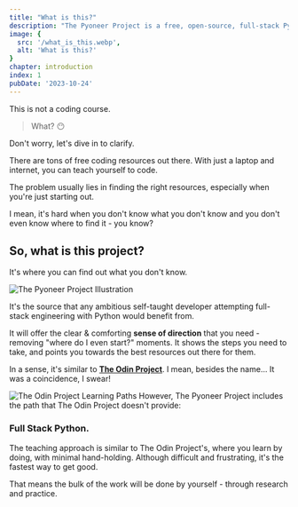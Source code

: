```yaml
---
title: "What is this?"
description: "The Pyoneer Project is a free, open-source, full-stack Python learning path. It's the source that any ambitious self-taught developer attempting full-stack engineering with Python would benefit from."
image: {
  src: '/what_is_this.webp',
  alt: 'What is this?'
}
chapter: introduction
index: 1
pubDate: '2023-10-24'
---
```


This is not a coding course.

> What? 😶

Don't worry, let's dive in to clarify.

There are tons of free coding resources out there. With just a laptop and internet, you can teach yourself to code.

The problem usually lies in finding the right resources, especially when you're just starting out.

I mean, it's hard when you don't know what you don't know and you don't even know where to find it - you know?

## So, what is this project?
It's where you can find out what you don't know.

![The Pyoneer Project Illustration](https://cdn.statically.io/gh/ThePyoneerProject/course/stable/introduction/what_is_this/img/pyoneer_project_illustration.webp)

It's the source that any ambitious self-taught developer attempting full-stack engineering with Python would benefit from.

It will offer the clear & comforting **sense of direction** that you need - removing "where do I even start?" moments. It shows the steps you need to take, and points you towards the best resources out there for them.

In a sense, it's similar to [**The Odin Project**](https://www.theodinproject.com/). I mean, besides the name... It was a coincidence, I swear!


![The Odin Project Learning Paths](https://cdn.statically.io/gh/ThePyoneerProject/course/stable/introduction/what_is_this/img/top_paths.webp)
However, The Pyoneer Project includes the path that The Odin Project doesn't provide:
### **Full Stack Python**.

The teaching approach is similar to The Odin Project's, where you learn by doing, with minimal hand-holding. Although difficult and frustrating, it's the fastest way to get good.

That means the bulk of the work will be done by yourself - through research and practice. 